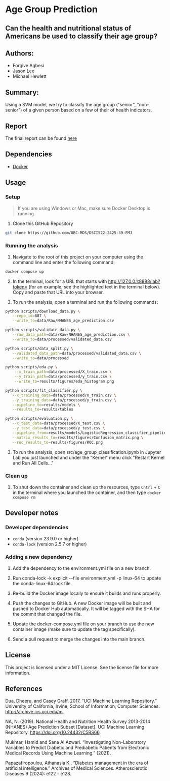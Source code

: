 # Age Group Prediction 
## Can the health and nutritional status of Americans be used to classify their age group?

## Authors:
- Forgive Agbesi
- Jason Lee
- Michael Hewlett

## Summary:
Using a SVM model, we try to classify the age group ("senior", "non-senior") of a given person based on a few of their of health indicators.

## Report
The final report can be found [here](https://github.com/UBC-MDS/DSCI522-2425-39-FMJ/blob/main/notebooks/age_group_classification.ipynb)

## Dependencies
- [Docker](https://www.docker.com)

## Usage

### Setup

>If you are using Windows or Mac, make sure Docker Desktop is running.

1. Clone this GitHub Repository

```bash
git clone https://github.com/UBC-MDS/DSCI522-2425-39-FMJ
```

### Running the analysis

1. Navigate to the root of this project on your computer using the command line and enter the following command:

```bash
docker compose up
```

2. In the terminal, look for a URL that starts with http://127.0.0.1:8888/lab?token= (for an example, see the highlighted text in the terminal below). Copy and paste that URL into your browser.

3. To run the analysis, open a terminal and run the following commands:

```bash
python scripts/download_data.py \
   --repo_id=887 \
   --write_to=data/Raw/NHANES_age_prediction.csv

python scripts/validate_data.py \
   --raw_data_path=data/Raw/NHANES_age_prediction.csv \
   --write_to=data/processed/validated_data.csv

python scripts/data_split.py \
   --validated_data_path=data/processed/validated_data.csv \
   --write_to=data/processed

python scripts/eda.py \
    --x_train_path=data/processed/X_train.csv \
    --y_train_path=data/processed/y_train.csv \
    --write_to=results/figures/eda_histogram.png

python scripts/fit_classifier.py \
   --x_training_data=data/processed/X_train.csv \
   --y_training_data=data/processed/y_train.csv \
   --pipeline_to=results/models \
   --results_to=results/tables

python scripts/evaluation.py \
   --x_test_data=data/processed/X_test.csv \
   --y_test_data=data/processed/y_test.csv \
   --pipeline_from=results/models/LogisticRegression_classifier_pipeline.pickle \
   --matrix_results_to=results/figures/Confusion_matrix.png \
   --roc_results_to=results/figures/ROC.png

```

3. To run the analysis, open src/age_group_classification.ipynb in Jupyter Lab you just launched and under the "Kernel" menu click "Restart Kernel and Run All Cells..."

### Clean up

1. To shut down the container and clean up the resources, type `Cntrl` + `C` in the terminal where you launched the container, and then type `docker compose rm`

## Developer notes

### Developer dependencies
- `conda` (version 23.9.0 or higher)
- `conda-lock` (version 2.5.7 or higher)

### Adding a new dependency
1. Add the dependency to the environment.yml file on a new branch.

2. Run conda-lock -k explicit --file environment.yml -p linux-64 to update the conda-linux-64.lock file.

3. Re-build the Docker image locally to ensure it builds and runs properly.

4. Push the changes to GitHub. A new Docker image will be built and pushed to Docker Hub automatically. It will be tagged with the SHA for the commit that changed the file.

5. Update the docker-compose.yml file on your branch to use the new container image (make sure to update the tag specifically).

6. Send a pull request to merge the changes into the main branch.

## License
This project is licensed under a MIT License. See the license file for more information.

## References
Dua, Dheeru, and Casey Graff. 2017. “UCI Machine Learning Repository.” University of California, Irvine, School of Information; Computer Sciences. http://archive.ics.uci.edu/ml.

NA, N. (2019). National Health and Nutrition Health Survey 2013-2014 (NHANES) Age Prediction Subset [Dataset]. UCI Machine Learning Repository. https://doi.org/10.24432/C5BS66.

Mukhtar, Hamid and Sana Al Azwari. “Investigating Non-Laboratory Variables to Predict Diabetic and Prediabetic Patients from Electronic Medical Records Using Machine Learning.” (2021).

Papazafiropoulou, Athanasia K.. “Diabetes management in the era of artificial intelligence.” Archives of Medical Sciences. Atherosclerotic Diseases 9 (2024): e122 - e128.
